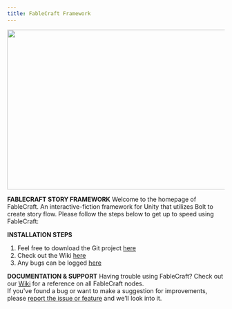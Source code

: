 ```yaml
---
title: FableCraft Framework
---
```


<img align="centre" width="522" height="370" src="https://img.itch.zone/aW1nLzQ1NzcwMjEucG5n/original/4JDbDj.png">

**FABLECRAFT STORY FRAMEWORK**
Welcome to the homepage of FableCraft. An interactive-fiction framework for Unity that utilizes Bolt to create story flow. Please follow the steps below to get up to speed using FableCraft:  

**INSTALLATION STEPS**
1. Feel free to download the Git project [here](https://github.com/mylesblasonato/FableCraft.git)
2. Check out the Wiki [here](https://slimwiki.com/fablecraft)
3. Any bugs can be logged [here](https://www.jotform.com/203217781850051)
  
**DOCUMENTATION & SUPPORT**
Having trouble using FableCraft? Check out our [Wiki](https://slimwiki.com/fablecraft) for a reference on all FableCraft nodes.  
If you've found a bug or want to make a suggestion for improvements, please [report the issue or feature](https://www.jotform.com/203217781850051) and we’ll look into it.
